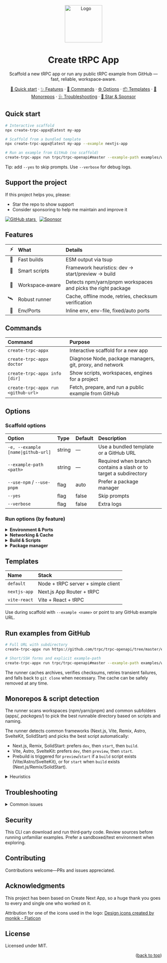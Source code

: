 <div align="center">
  <a href="https://github.com/omar-dulaimi/create-trpc-app">
    <img src="https://raw.githubusercontent.com/omar-dulaimi/create-trpc-app/master/logo.png" alt="Logo" width="120" height="120" />
  </a>

  <h1>Create tRPC App</h1>
  <p>Scaffold a new tRPC app or run any public tRPC example from GitHub — fast, reliable, workspace‑aware.</p>

  <p>
    <a href="#quick-start">🚀 Quick start</a> ·
    <a href="#features">✨ Features</a> ·
    <a href="#commands">🧰 Commands</a> ·
    <a href="#options">⚙️ Options</a> ·
    <a href="#templates">📦 Templates</a> ·
    <a href="#monorepos--script-detection">🧭 Monorepos</a> ·
  <a href="#troubleshooting">🩺 Troubleshooting</a> ·
  <a href="#support-the-project">🌟 Star & Sponsor</a>
  </p>
</div>

## Quick start

```bash
# Interactive scaffold
npx create-trpc-appx@latest my-app

# Scaffold from a bundled template
npx create-trpc-appx@latest my-app --example nextjs-app

# Run an example from GitHub (no scaffold)
create-trpc-appx run trpc/trpc-openapi#master --example-path examples/with-nextjs --prepare-only
```

Tip: add `--yes` to skip prompts. Use `--verbose` for debug logs.

## Support the project

If this project helps you, please:

- Star the repo to show support
- Consider sponsoring to help me maintain and improve it

<p>
  <a href="https://github.com/omar-dulaimi/create-trpc-app/stargazers">
    <img src="https://img.shields.io/github/stars/omar-dulaimi/create-trpc-app?style=social" alt="GitHub stars" />
  </a>
  &nbsp;
  <a href="https://www.buymeacoffee.com/omardulaimi">
    <img src="https://img.shields.io/badge/Sponsor-Buy%20Me%20A%20Coffee-ffdd00?logo=buymeacoffee&logoColor=000&labelColor=grey" alt="Sponsor" />
  </a>
</p>

## Features

|  ⚡ | What               | Details                                                      |
| --: | :----------------- | :----------------------------------------------------------- |
|  🚀 | Fast builds        | ESM output via tsup                                          |
|  🧠 | Smart scripts      | Framework heuristics: dev → start/preview → build            |
|  🧭 | Workspace‑aware    | Detects npm/yarn/pnpm workspaces and picks the right package |
|  🛰️ | Robust runner      | Cache, offline mode, retries, checksum verification          |
|  🔌 | Env/Ports          | Inline env, env-file, fixed/auto ports                       |

## Commands

| Command                             | Purpose                                                  |
| :---------------------------------- | :------------------------------------------------------- |
| `create-trpc-appx`                  | Interactive scaffold for a new app                       |
| `create-trpc-appx doctor`           | Diagnose Node, package managers, git, proxy, and network |
| `create-trpc-appx info [dir]`       | Show scripts, workspaces, engines for a project          |
| `create-trpc-appx run <github-url>` | Fetch, prepare, and run a public example from GitHub     |

## Options

### Scaffold options

| Option                              | Type   | Default | Description                                                       |
| :---------------------------------- | :----- | :------ | :---------------------------------------------------------------- |
| `-e, --example [name\|github-url]`  | string | —       | Use a bundled template or a GitHub URL                            |
| `--example-path <path>`             | string | —       | Required when branch contains a slash or to target a subdirectory |
| `--use-npm` / `--use-pnpm`          | flag   | auto    | Prefer a package manager                                          |
| `--yes`                             | flag   | false   | Skip prompts                                                      |
| `--verbose`                         | flag   | false   | Extra logs                                                        |

### Run options (by feature)

<details>
  <summary><b>Environment & Ports</b></summary>

| Option              | Type       | Default   | Description                                   |
| :------------------ | :--------- | :-------- | :-------------------------------------------- |
| `--env KEY=VALUE`   | repeatable | —         | Inline env vars to pass                       |
| `--env-file <path>` | string     | —         | Load env vars from file                       |
| `--port <number>`   | number     | —         | Set PORT                                      |
| `--auto-port`       | flag       | false     | Find a free port starting at `--port` or 3000 |
| `--script <name>`   | string     | heuristic | Force a specific script                       |

</details>

<details>
  <summary><b>Networking & Cache</b></summary>

| Option               | Type   | Default   | Description                                               |
| :------------------- | :----- | :-------- | :-------------------------------------------------------- |
| `--offline`          | flag   | false     | Use cache only (no network)                               |
| `--no-cache`         | flag   | false     | Disable cache and force re‑download                       |
| `--cache-dir <path>` | string | XDG cache | Use a custom cache dir                                    |
| `--prepare-only`     | flag   | false     | Download/extract (and optionally install) without running |
| `--no-install`       | flag   | false     | Skip dependency installation                              |

</details>

<details>
  <summary><b>Build & Scripts</b></summary>

| Option              | Type                      | Default | Description                              |
| :------------------ | :------------------------ | :------ | :--------------------------------------- |
| `--prebuild <mode>` | `auto`\|`always`\|`never` | `auto`  | Prebuild before `start` when appropriate |

Heuristics: Next.js/Remix/SolidStart → `dev` → `start` → `build`; Vite/Astro/SvelteKit → `dev` → `preview` → `start`.

</details>

<!-- Telemetry removed in 2025-08 -->

<details>
  <summary><b>Package manager</b></summary>

You can pass `--use-npm` or `--use-pnpm` with `run` as well. The runner otherwise detects npm/yarn/pnpm via lockfiles and `packageManager` fields and installs at the appropriate workspace root when needed.

</details>

## Templates

| Name         | Stack                              |
| :----------- | :--------------------------------- |
| `default`    | Node + tRPC server + simple client |
| `nextjs-app` | Next.js App Router + tRPC          |
| `vite-react` | Vite + React + tRPC                |

Use during scaffold with `--example <name>` or point to any GitHub example URL.

## Run examples from GitHub

```bash
# Full URL with subdirectory
create-trpc-appx run https://github.com/trpc/trpc-openapi/tree/master/examples/with-nextjs --prepare-only

# Short/SSH forms and explicit example-path
create-trpc-appx run trpc/trpc-openapi#master --example-path examples/with-nextjs
```

The runner caches archives, verifies checksums, retries transient failures, and falls back to `git clone` when necessary. The cache can be safely removed at any time.

## Monorepos & script detection

The runner scans workspaces (npm/yarn/pnpm) and common subfolders (apps/_, packages/_) to pick the best runnable directory based on scripts and naming.

The runner detects common frameworks (Next.js, Vite, Remix, Astro, SvelteKit, SolidStart) and picks the best script automatically:

- Next.js, Remix, SolidStart: prefers `dev`, then `start`, then `build`.
- Vite, Astro, SvelteKit: prefers `dev`, then `preview`, then `start`.
- Prebuild is triggered for `preview`/`start` if a `build` script exists (Vite/Astro/SvelteKit), or for `start` when `build` exists (Next.js/Remix/SolidStart).

<details>
  <summary>Heuristics</summary>

1. If current dir has a runnable script → use it.

2. If workspace root → expand workspace globs and pick the best candidate based on:

   - script presence: `dev` > `preview` > `start` > `build`
   - directory hints: `examples`, `app`, `web`, `site`, `server`, `api`

3. Otherwise, scan first two levels for runnable packages.

</details>

<!-- Telemetry section removed in 2025-08 -->

## Troubleshooting

<details>
  <summary>Common issues</summary>

- engines.node mismatch → use nvm/Volta to switch versions
- behind a proxy → set `HTTP_PROXY`/`HTTPS_PROXY`
- private repos or higher rate limits → set `GITHUB_TOKEN`
- no runnable scripts found → check `package.json` scripts or pass `--script`

Run diagnostics:

```bash
create-trpc-appx doctor
```

</details>

## Security

This CLI can download and run third‑party code. Review sources before running unfamiliar examples. Prefer a sandboxed/test environment when exploring.

## Contributing

Contributions welcome—PRs and issues appreciated.

<!-- ACKNOWLEDGMENTS -->

## Acknowledgments

This project has been based on Create Next App, so a huge thank you goes to every and single one who worked on it.

Attribution for one of the icons used in the logo: <a href="https://www.flaticon.com/free-icons/design" title="design icons">Design icons created by monkik - Flaticon</a>

## License

Licensed under MIT.

<p align="right">(<a href="#top">back to top</a>)</p>

<!-- MARKDOWN LINKS & IMAGES -->
<!-- https://www.markdownguide.org/basic-syntax/#reference-style-links -->

[contributors-shield]: https://img.shields.io/github/contributors/omar-dulaimi/create-trpc-app.svg?style=for-the-badge
[contributors-url]: https://github.com/omar-dulaimi/create-trpc-app/graphs/contributors
[forks-shield]: https://img.shields.io/github/forks/omar-dulaimi/create-trpc-app.svg?style=for-the-badge
[forks-url]: https://github.com/omar-dulaimi/create-trpc-app/network/members
[stars-shield]: https://img.shields.io/github/stars/omar-dulaimi/create-trpc-app.svg?style=for-the-badge
[stars-url]: https://github.com/omar-dulaimi/create-trpc-app/stargazers
[issues-shield]: https://img.shields.io/github/issues/omar-dulaimi/create-trpc-app.svg?style=for-the-badge
[issues-url]: https://github.com/omar-dulaimi/create-trpc-app/issues
[license-shield]: https://img.shields.io/github/license/omar-dulaimi/create-trpc-app?style=for-the-badge
[license-url]: https://github.com/omar-dulaimi/create-trpc-app/blob/master/LICENSE
